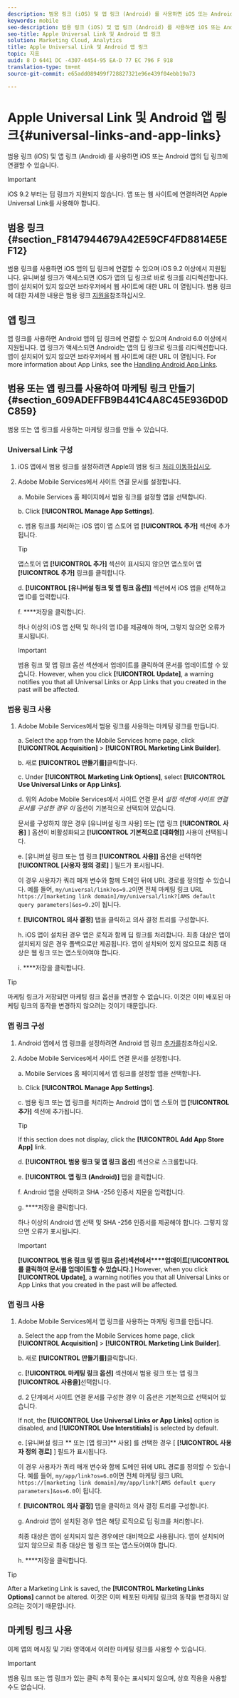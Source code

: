 ```yaml
---
description: 범용 링크 (iOS) 및 앱 링크 (Android) 를 사용하면 iOS 또는 Android 앱의 딥 링크에 연결할 수 있습니다.
keywords: mobile
seo-description: 범용 링크 (iOS) 및 앱 링크 (Android) 를 사용하면 iOS 또는 Android 앱의 딥 링크에 연결할 수 있습니다.
seo-title: Apple Universal Link 및 Android 앱 링크
solution: Marketing Cloud, Analytics
title: Apple Universal Link 및 Android 앱 링크
topic: 지표
uuid: 8 D 6441 DC -4307-4454-95 EA-D 77 EC 796 F 918
translation-type: tm+mt
source-git-commit: e65add089499f728827321e96e439f04ebb19a73

---
```



# Apple Universal Link 및 Android 앱 링크{#universal-links-and-app-links}

범용 링크 (iOS) 및 앱 링크 (Android) 를 사용하면 iOS 또는 Android 앱의 딥 링크에 연결할 수 있습니다.

>[!IMPORTANT]
>
>iOS 9.2 부터는 딥 링크가 지원되지 않습니다. 앱 또는 웹 사이트에 연결하려면 Apple Universal Link를 사용해야 합니다.

## 범용 링크 {#section_F8147944679A42E59CF4FD8814E5EF12}

범용 링크를 사용하면 iOS 앱의 딥 링크에 연결할 수 있으며 iOS 9.2 이상에서 지원됩니다. 유니버설 링크가 액세스되면 iOS가 앱의 딥 링크로 바로 링크를 리디렉션합니다. 앱이 설치되어 있지 않으면 브라우저에서 웹 사이트에 대한 URL 이 열립니다. 범용 링크에 대한 자세한 내용은 범용 링크 [지원을](https://developer.apple.com/library/content/documentation/General/Conceptual/AppSearch/UniversalLinks.html)참조하십시오.

## 앱 링크

앱 링크를 사용하면 Android 앱의 딥 링크에 연결할 수 있으며 Android 6.0 이상에서 지원됩니다. 앱 링크가 액세스되면 Android는 앱의 딥 링크로 링크를 리디렉션합니다. 앱이 설치되어 있지 않으면 브라우저에서 웹 사이트에 대한 URL 이 열립니다. For more information about App Links, see the [Handling Android App Links](https://developer.android.com/training/app-links/index.html).

## 범용 또는 앱 링크를 사용하여 마케팅 링크 만들기 {#section_609ADEFFB9B441C4A8C45E936D0DC859}

범용 또는 앱 링크를 사용하는 마케팅 링크를 만들 수 있습니다.

### Universal Link 구성

1. iOS 앱에서 범용 링크를 설정하려면 Apple의 범용 링크 [처리 이동하십시오](https://developer.apple.com/documentation/uikit/inter-process_communication/allowing_apps_and_websites_to_link_to_your_content/handling_universal_links).

2. Adobe Mobile Services에서 사이트 연결 문서를 설정합니다.

   a. Mobile Services 홈 페이지에서 범용 링크를 설정할 앱을 선택합니다.

   b. Click **[!UICONTROL Manage App Settings]**.

   c. 범용 링크를 처리하는 iOS 앱이 앱 스토어 앱 **[!UICONTROL 추가]** 섹션에 추가됩니다.

   >[!TIP]
   >
   >앱스토어 앱 **[!UICONTROL 추가]** 섹션이 표시되지 않으면 앱스토어 앱 **[!UICONTROL 추가]** 링크를 클릭합니다.

   d. **[!UICONTROL [유니버설 링크 및 앱 링크 옵션]]** 섹션에서 iOS 앱을 선택하고 앱 ID를 입력합니다.

   f. ****&#x200B;저장을 클릭합니다.

   하나 이상의 iOS 앱 선택 및 하나의 앱 ID를 제공해야 하며, 그렇지 않으면 오류가 표시됩니다.

   >[!IMPORTANT]
   >
   >범용 링크 및 앱 링크 옵션 섹션에서 업데이트를 클릭하여 문서를 업데이트할 수 있습니다. However, when you click **[!UICONTROL Update]**, a warning notifies you that all Universal Links or App Links that you created in the past will be affected.

### 범용 링크 사용

1. Adobe Mobile Services에서 범용 링크를 사용하는 마케팅 링크를 만듭니다.

   a. Select the app from the Mobile Services home page, click **[!UICONTROL Acquisition]** &gt; **[!UICONTROL Marketing Link Builder]**.

   b. 새로 **[!UICONTROL 만들기를]**&#x200B;클릭합니다.

   c. Under **[!UICONTROL Marketing Link Options]**, select **[!UICONTROL Use Universal Links or App Links]**.

   d. 위의 Adobe Mobile Services에서 사이트 연결 문서 *설정 섹션에 사이트 연결 문서를 구성한 경우 이* 옵션이 기본적으로 선택되어 있습니다.

   문서를 구성하지 않은 경우 [유니버설 링크 사용] 또는 [앱 링크 **[!UICONTROL 사용]** ] 옵션이 비활성화되고 **[!UICONTROL 기본적으로 [대화형]]** 사용이 선택됩니다.

   e. [유니버설 링크 또는 앱 링크 **[!UICONTROL 사용]]** 옵션을 선택하면 **[!UICONTROL [사용자 정의 경로]** ] 필드가 표시됩니다.

   이 경우 사용자가 쿼리 매개 변수와 함께 도메인 뒤에 URL 경로를 정의할 수 있습니다. 예를 들어, `my/universal/link?os=9.2`이면 전체 마케팅 링크 URL `https://[marketing link domain]/my/universal/link?[AMS default query parameters]&os=9.2`이 됩니다.

   f. **[!UICONTROL 의사 결정]** 탭을 클릭하고 의사 결정 트리를 구성합니다.

   h. iOS 앱이 설치된 경우 앱은 로직과 함께 딥 링크를 처리합니다. 최종 대상은 앱이 설치되지 않은 경우 폴백으로만 제공됩니다. 앱이 설치되어 있지 않으므로 최종 대상은 웹 링크 또는 앱스토어여야 합니다.

   i. ****&#x200B;저장을 클릭합니다.

>[!TIP]
>
>마케팅 링크가 저장되면 마케팅 링크 옵션을 변경할 수 없습니다. 이것은 이미 배포된 마케팅 링크의 동작을 변경하지 않으려는 것이기 때문입니다.


### 앱 링크 구성

1. Android 앱에서 앱 링크를 설정하려면 Android 앱 링크 [추가를](https://developer.android.com/studio/write/app-link-indexing)참조하십시오.

1. Adobe Mobile Services에서 사이트 연결 문서를 설정합니다.

   a. Mobile Services 홈 페이지에서 앱 링크를 설정할 앱을 선택합니다.

   b. Click **[!UICONTROL Manage App Settings]**.

   c. 범용 링크 또는 앱 링크를 처리하는 Android 앱이 앱 스토어 앱 **[!UICONTROL 추가]** 섹션에 추가됩니다.

   >[!TIP]
   >
   >If this section does not display, click the **[!UICONTROL Add App Store App]** link.

   d. **[!UICONTROL 범용 링크 및 앱 링크 옵션]** 섹션으로 스크롤합니다.

   e. **[!UICONTROL 앱 링크 (Android)]** 탭을 클릭합니다.

   f. Android 앱을 선택하고 SHA -256 인증서 지문을 입력합니다.

   g. ****&#x200B;저장을 클릭합니다.

   하나 이상의 Android 앱 선택 및 SHA -256 인증서를 제공해야 합니다. 그렇지 않으면 오류가 표시됩니다.

   >[!IMPORTANT]
   >
   >**[!UICONTROL 범용 링크 및 앱 링크 옵션]섹션에서****업데이트[!UICONTROL 를 클릭하여 문서를 업데이트할 수 있습니다.]** However, when you click **[!UICONTROL Update]**, a warning notifies you that all Universal Links or App Links that you created in the past will be affected.

### 앱 링크 사용

1. Adobe Mobile Services에서 앱 링크를 사용하는 마케팅 링크를 만듭니다.

   a. Select the app from the Mobile Services home page, click **[!UICONTROL Acquisition]** &gt; **[!UICONTROL Marketing Link Builder]**.

   b. 새로 **[!UICONTROL 만들기를]**&#x200B;클릭합니다.

   c. **[!UICONTROL 마케팅 링크 옵션]** 섹션에서 범용 링크 또는 앱 링크 **[!UICONTROL 사용을]**&#x200B;선택합니다.

   d. 2 단계에서 사이트 연결 문서를 구성한 경우 이 옵션은 기본적으로 선택되어 있습니다.

   If not, the **[!UICONTROL Use Universal Links or App Links]** option is disabled, and **[!UICONTROL Use Interstitials]** is selected by default.

   e. [유니버설 링크 ** 또는 [앱 링크]** 사용] 를 선택한 경우 [ **[!UICONTROL 사용자 정의 경로]** ] 필드가 표시됩니다.

   이 경우 사용자가 쿼리 매개 변수와 함께 도메인 뒤에 URL 경로를 정의할 수 있습니다. 예를 들어, `my/app/link?os=6.0`이면 전체 마케팅 링크 URL `https://[marketing link domain]/my/app/link?[AMS default query parameters]&os=6.0`이 됩니다.

   f. **[!UICONTROL 의사 결정]** 탭을 클릭하고 의사 결정 트리를 구성합니다.

   g. Android 앱이 설치된 경우 앱은 해당 로직으로 딥 링크를 처리합니다.

   최종 대상은 앱이 설치되지 않은 경우에만 대비책으로 사용됩니다. 앱이 설치되어 있지 않으므로 최종 대상은 웹 링크 또는 앱스토어여야 합니다.

   h.  ****&#x200B;저장을 클릭합니다.

>[!TIP]
>
>After a Marketing Link is saved, the **[!UICONTROL Marketing Links Options]** cannot be altered. 이것은 이미 배포된 마케팅 링크의 동작을 변경하지 않으려는 것이기 때문입니다.

## 마케팅 링크 사용

이제 앱의 메시징 및 기타 영역에서 이러한 마케팅 링크를 사용할 수 있습니다.

>[!IMPORTANT]
>
>범용 링크 또는 앱 링크가 있는 클릭 추적 횟수는 표시되지 않으며, 상호 작용을 사용할 수도 없습니다.

